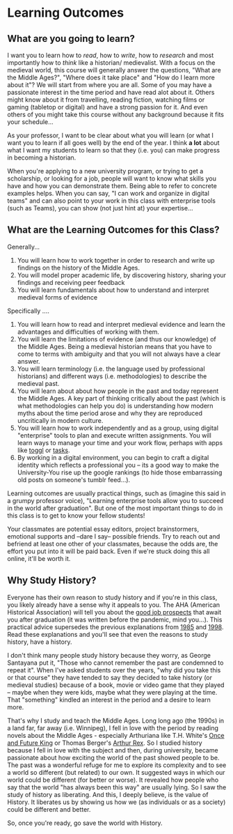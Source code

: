 # Learning Outcomes

## What are you going to learn? <a id="what-am-i-going-to-learn"></a>

I want you to learn how to _read_, how to _write_, how to _research_ and most importantly how to _think_ like a historian/ medievalist. With a focus on the medieval world, this course will generally answer the questions, "What are the Middle Ages?", "Where does it take place" and "How do I learn more about it"? We will start from where you are all. Some of you may have a passionate interest in the time period and have read alot about it. Others might know about it from travelling, reading fiction, watching films or gaming \(tabletop or digital\) and have a strong passion for it. And even others of you might take this course without any background because it fits your schedule...

As your professor, I want to be clear about what you will learn \(or what I want you to learn if all goes well\) by the end of the year. I think **a lot** about what I want my students to learn so that they \(i.e. you\) can make progress in becoming a historian.

 When you're applying to a new university program, or trying to get a scholarship, or looking for a job, people will want to know what skills you have and how you can demonstrate them. Being able to refer to concrete examples helps. When you can say, "I can work and organize in digital teams" and can also point to your work in this class with enterprise tools \(such as Teams\), you can show \(not just hint at\) your expertise...

## What are the Learning Outcomes for this Class? <a id="what-are-the-learning-outcomes-for-this-class"></a>

Generally...

1. You will learn how to work together in order to research and write up findings on the history of the Middle Ages.
2. You will model proper academic life, by discovering history, sharing your findings and receiving peer feedback
3. You will learn fundamentals about how to understand and interpret medieval forms of evidence

Specifically ....

1. You will learn how to read and interpret medieval evidence and learn the advantages and difficulties of working with them.
2. You will learn the limitations of evidence \(and thus our knowledge\) of the Middle Ages. Being a medieval historian means that you have to come to terms with ambiguity and that you will not always have a clear answer.
3. You will learn terminology \(i.e. the language used by professional historians\) and different ways \(i.e. methodologies\) to describe the medieval past.
4. You will learn about about how people in the past and today represent the Middle Ages. A key part of thinking critically about the past \(which is what methodologies can help you do\) is understanding how modern myths about the time period arose and why they are reproduced uncritically in modern culture.
5. You will learn how to work independently and as a group, using digital "enterprise" tools to plan and execute written assignments. You will learn ways to manage your time and your work flow, perhaps with apps like [toggl](https://www.toggl.com/features/) or [tasks](https://tasks.office.com/).
6. By working in a digital environment, you can begin to craft a digital identity which reflects a professional you – its a good way to make the University-You rise up the google rankings \(to hide those embarrassing old posts on someone's tumblr feed...\).

Learning outcomes are usually practical things, such as \(imagine this said in a grumpy professor voice\), "Learning enterprise tools allow you to succeed in the world after graduation". But one of the most important things to do in this class is to get to know your fellow students!

Your classmates are potential essay editors, project brainstormers, emotional supports and –dare I say– possible friends. Try to reach out and befriend at least one other of your classmates, because the odds are, the effort you put into it will be paid back. Even if we're stuck doing this all online, it'll be worth it.

## Why Study History? <a id="why-study-history"></a>

Everyone has their own reason to study history and if you're in this class, you likely already have a sense why it appeals to you. The AHA \(American Historical Association\) will tell you about the [good job prospects](https://www.historians.org/teaching-and-learning/why-study-history) that await you after graduation \(it was written before the pandemic, mind you...\). This practical advice supersedes the previous explanations from [1985](https://www.google.com/url?sa=t&rct=j&q=&esrc=s&source=web&cd=3&cad=rja&uact=8&ved=2ahUKEwiryJ3A7prpAhVVWs0KHQluD8YQFjACegQIBxAB&url=https%3A%2F%2Fwww.historians.org%2Fabout-aha-and-membership%2Faha-history-and-archives%2Fhistorical-archives%2Fwhy-study-history-%281985%29&usg=AOvVaw2-VZd6ZGOA2J8iw8h3uICq) and [1998](https://www.google.com/url?sa=t&rct=j&q=&esrc=s&source=web&cd=1&cad=rja&uact=8&ved=2ahUKEwiryJ3A7prpAhVVWs0KHQluD8YQFjAAegQIAhAB&url=https%3A%2F%2Fwww.historians.org%2Fabout-aha-and-membership%2Faha-history-and-archives%2Fhistorical-archives%2Fwhy-study-history-%281998%29&usg=AOvVaw2a1fbe9dPsfjfoamiLPBbq). Read these explanations and you'll see that even the reasons to study history, have a history.

I don't think many people study history because they worry, as George Santayana put it, "Those who cannot remember the past are condemned to repeat it". When I've asked students over the years, "why did you take this or that course" they have tended to say they decided to take history \(or medieval studies\) because of a book, movie or video game that they played – maybe when they were kids, maybe what they were playing at the time. That "something" kindled an interest in the period and a desire to learn more.

That's why I study and teach the Middle Ages. Long long ago \(the 1990s\) in a land far, far away \(i.e. Winnipeg\), I fell in love with the period by reading novels about the Middle Ages - especially Arthuriana like T.H. White's [Once and Future King](https://ocul-crl.primo.exlibrisgroup.com/permalink/01OCUL_CRL/1gorbd6/alma991007825869705153) or Thomas Berger's [Arthur Rex](https://ocul-crl.primo.exlibrisgroup.com/permalink/01OCUL_CRL/1gorbd6/alma991008085209705153). So I studied history because I fell in love with the subject and then, during university, became passionate about how exciting the world of the past showed people to be. The past was a wonderful refuge for me to explore its complexity and to see a world so different \(but related\) to our own. It suggested ways in which our world could be different \(for better or worse\). It revealed how people who say that the world "has always been this way" are usually lying. So I saw the study of history as liberating. And this, I deeply believe, is the value of History. It liberates us by showing us how we \(as individuals or as a society\) could be different and better.

So, once you're ready, go save the world with History.


